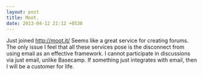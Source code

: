 ```yaml
---
layout: post
title: Moot.
date: 2013-04-12 21:12 +0530
---
```


Just joined http://moot.it/ Seems like a great service for creating forums. The only issue I feel that all these services pose is the disconnect from using email as an effective framework. I cannot participate in discussions via just email, unlike Basecamp. If something just integrates with email, then I will be a customer for life.

